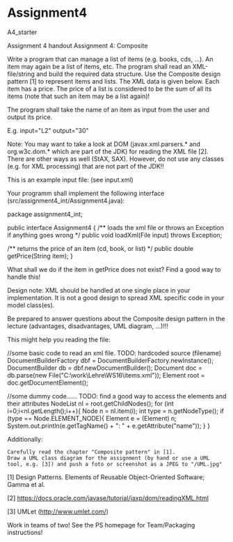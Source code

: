 # Assignment4

A4_starter

Assignment 4 handout
Assignment 4: Composite

Write a program that can manage a list of items (e.g. books, cds, ...). An item may again be a list of items, etc. The program shall read an XML-file/string and build the required data structure. Use the Composite design pattern [1] to represent items and lists. The XML data is given below. Each item has a price. The price of a list is considered to be the sum of all its items (note that such an item may be a list again)!

The program shall take the name of an item as input from the user and output its price.

E.g. input="L2" output="30"

Note: You may want to take a look at DOM (javax.xml.parsers.* and org.w3c.dom.* which are part of the JDK) for reading the XML file [2]. There are other ways as well (StAX, SAX). However, do not use any classes (e.g. for XML processing) that are not part of the JDK!!

This is an example input file: (see input.xml)

<list name="root">
 <book name="B1" price="30" isbn="123"/>
 <list name="L1">
  <book name="B2" price="20" isbn="234"/>
  <list name="L2">
   <cd name="C1" price="15"/>
   <cd name="C2" price="5"/>
   <book name="B3" price="10" isbn="345"/>
  </list>
  <cd name="C3" price="15"/>
  <book name="B4" price="60" isbn="456"/> 
 </list>
</list>

Your programm shall implement the following interface (src/assignment4_int/Assignment4.java):

package assignment4_int;

public interface Assignment4 {
   /** loads the xml file or throws an Exception if anything goes wrong */
   public void loadXml(File input) throws Exception;
   
   /** returns the price of an item (cd, book, or list) */
   public double getPrice(String item);
}

What shall we do if the item in getPrice does not exist? Find a good way to handle this!

Design note: XML should be handled at one single place in your implementation. It is not a good design to spread XML specific code in your model class(es).

Be prepared to answer questions about the Composite design pattern in the lecture (advantages, disadvantages, UML diagram, ...)!!!

This might help you reading the file:

//some basic code to read an xml file. TODO: hardcoded source (filename)
DocumentBuilderFactory dbf = DocumentBuilderFactory.newInstance();
DocumentBuilder db = dbf.newDocumentBuilder();
Document doc = db.parse(new File("C:\\work\\Lehre\\WS16\\items.xml"));
Element root = doc.getDocumentElement();

//some dummy code...... TODO: find a good way to access the elements and their attributes
NodeList nl = root.getChildNodes();
for (int i=0;i<nl.getLength();i++){
  Node n = nl.item(i);
  int type = n.getNodeType();
  if (type == Node.ELEMENT_NODE){
    Element e = (Element) n;
    System.out.println(e.getTagName() + ": " + e.getAttribute("name"));
  }
}

Additionally:

    Carefully read the chapter "Composite pattern" in [1].
    Draw a UML class diagram for the assignment (by hand or use a UML tool, e.g. [3]) and push a foto or screenshot as a JPEG to "/UML.jpg"

[1] Design Patterns. Elements of Reusable Object-Oriented Software; Gamma et al.

[2] https://docs.oracle.com/javase/tutorial/jaxp/dom/readingXML.html

[3] UMLet (http://www.umlet.com/)

Work in teams of two! See the PS homepage for Team/Packaging instructions!
